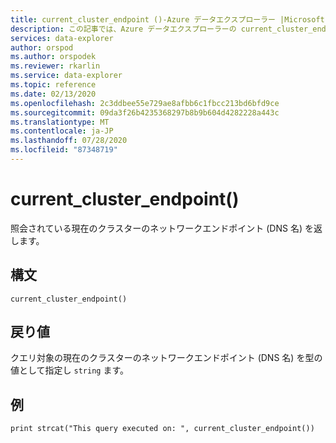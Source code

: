 ```yaml
---
title: current_cluster_endpoint ()-Azure データエクスプローラー |Microsoft Docs
description: この記事では、Azure データエクスプローラーの current_cluster_endpoint () について説明します。
services: data-explorer
author: orspod
ms.author: orspodek
ms.reviewer: rkarlin
ms.service: data-explorer
ms.topic: reference
ms.date: 02/13/2020
ms.openlocfilehash: 2c3ddbee55e729ae8afbb6c1fbcc213bd6bfd9ce
ms.sourcegitcommit: 09da3f26b4235368297b8b9b604d4282228a443c
ms.translationtype: MT
ms.contentlocale: ja-JP
ms.lasthandoff: 07/28/2020
ms.locfileid: "87348719"
---
```

# <a name="current_cluster_endpoint"></a>current_cluster_endpoint()

照会されている現在のクラスターのネットワークエンドポイント (DNS 名) を返します。

## <a name="syntax"></a>構文

`current_cluster_endpoint()`

## <a name="returns"></a>戻り値

クエリ対象の現在のクラスターのネットワークエンドポイント (DNS 名) を型の値として指定し `string` ます。

## <a name="example"></a>例

```kusto
print strcat("This query executed on: ", current_cluster_endpoint())
```